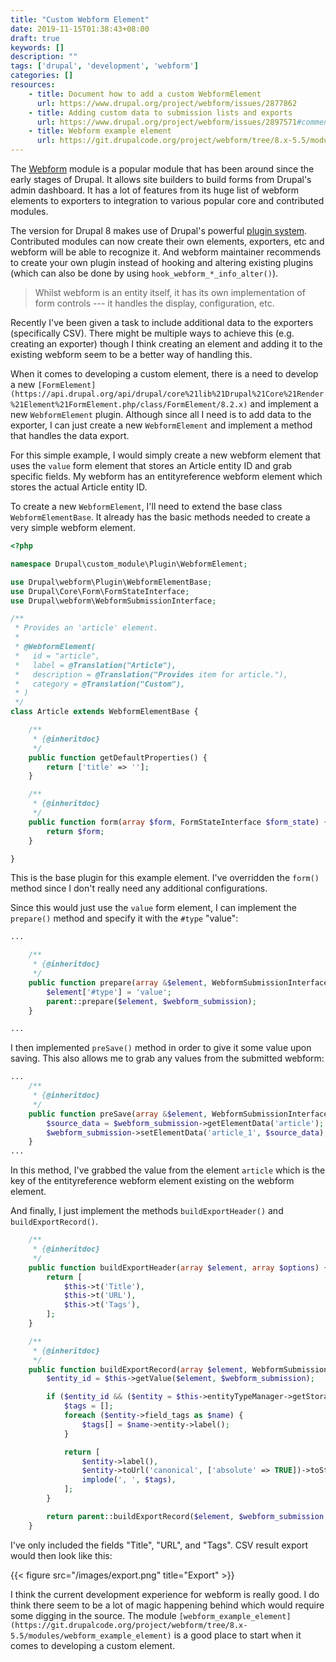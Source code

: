 ```yaml
---
title: "Custom Webform Element"
date: 2019-11-15T01:38:43+08:00
draft: true
keywords: []
description: ""
tags: ['drupal', 'development', 'webform']
categories: []
resources:
    - title: Document how to add a custom WebformElement
      url: https://www.drupal.org/project/webform/issues/2877862
    - title: Adding custom data to submission lists and exports
      url: https://www.drupal.org/project/webform/issues/2897571#comment-12184156
    - title: Webform example element
      url: https://git.drupalcode.org/project/webform/tree/8.x-5.5/modules/webform_example_element
---
```


The [Webform](https://drupal.org/project/webform) module is a popular module that has been around since the early stages of Drupal. It allows site builders to build forms from Drupal's admin dashboard. It has a lot of features from its huge list of webform elements to exporters to integration to various popular core and contributed modules.

The version for Drupal 8 makes use of Drupal's powerful [plugin system](https://www.drupal.org/docs/8/api/plugin-api). Contributed modules can now create their own elements, exporters, etc and webform will be able to recognize it. And webform maintainer recommends to create your own plugin instead of hooking and altering existing plugins (which can also be done by using `hook_webform_*_info_alter()`).

> Whilst webform is an entity itself, it has its own implementation of form controls --- it handles the display, configuration, etc.

Recently I've been given a task to include additional data to the exporters (specifically CSV). There might be multiple ways to achieve this (e.g. creating an exporter) though I think creating an element and adding it to the existing webform seem to be a better way of handling this.

When it comes to developing a custom element, there is a need to develop a new `[FormElement](https://api.drupal.org/api/drupal/core%21lib%21Drupal%21Core%21Render%21Element%21FormElement.php/class/FormElement/8.2.x)` and implement a new `WebformElement` plugin. Although since all I need is to add data to the exporter, I can just create a new `WebformElement` and implement a method that handles the data export.

For this simple example, I would simply create a new webform element that uses the `value` form element that stores an Article entity ID and grab specific fields. My webform has an entityreference webform element which stores the actual Article entity ID.

To create a new `WebformElement`, I'll need to extend the base class `WebformElementBase`. It already has the basic methods needed to create a very simple webform element.

```php
<?php

namespace Drupal\custom_module\Plugin\WebformElement;

use Drupal\webform\Plugin\WebformElementBase;
use Drupal\Core\Form\FormStateInterface;
use Drupal\webform\WebformSubmissionInterface;

/**
 * Provides an 'article' element.
 *
 * @WebformElement(
 *   id = "article",
 *   label = @Translation("Article"),
 *   description = @Translation("Provides item for article."),
 *   category = @Translation("Custom"),
 * )
 */
class Article extends WebformElementBase {

    /**
     * {@inheritdoc}
     */
    public function getDefaultProperties() {
        return ['title' => ''];
    }

    /**
     * {@inheritdoc}
     */
    public function form(array $form, FormStateInterface $form_state) {
        return $form;
    }

}
```

This is the base plugin for this example element. I've overridden the `form()` method since I don't really need any additional configurations.

Since this would just use the `value` form element, I can implement the `prepare()` method and specify it with the `#type` "value":

```php
...

    /**
     * {@inheritdoc}
     */
    public function prepare(array &$element, WebformSubmissionInterface $webform_submission = NULL) {
        $element['#type'] = 'value';
        parent::prepare($element, $webform_submission);
    }

...
```

I then implemented `preSave()` method in order to give it some value upon saving. This also allows me to grab any values from the submitted webform:

```php
...
    /**
     * {@inheritdoc}
     */
    public function preSave(array &$element, WebformSubmissionInterface $webform_submission) {
        $source_data = $webform_submission->getElementData('article');
        $webform_submission->setElementData('article_1', $source_data);
    }
...
```

In this method, I've grabbed the value from the element `article` which is the key of the entityreference webform element existing on the webform element.

And finally, I just implement the methods `buildExportHeader()` and `buildExportRecord()`.

```php
    /**
     * {@inheritdoc}
     */
    public function buildExportHeader(array $element, array $options) {
        return [
            $this->t('Title'),
            $this->t('URL'),
            $this->t('Tags'),
        ];
    }

    /**
     * {@inheritdoc}
     */
    public function buildExportRecord(array $element, WebformSubmissionInterface $webform_submission, array $export_options) {
        $entity_id = $this->getValue($element, $webform_submission);

        if ($entity_id && ($entity = $this->entityTypeManager->getStorage('node')->load($entity_id))) {
            $tags = [];
            foreach ($entity->field_tags as $name) {
                $tags[] = $name->entity->label();
            }

            return [
                $entity->label(),
                $entity->toUrl('canonical', ['absolute' => TRUE])->toString(),
                implode(', ', $tags),
            ];
        }

        return parent::buildExportRecord($element, $webform_submission, $export_options);
    }
```

I've only included the fields "Title", "URL", and "Tags". CSV result export would then look like this:

{{< figure src="/images/export.png" title="Export" >}}

I think the current development experience for webform is really good. I do think there seem to be a lot of magic happening behind which would require some digging in the source. The module `[webform_example_element](https://git.drupalcode.org/project/webform/tree/8.x-5.5/modules/webform_example_element)` is a good place to start when it comes to developing a custom element.
